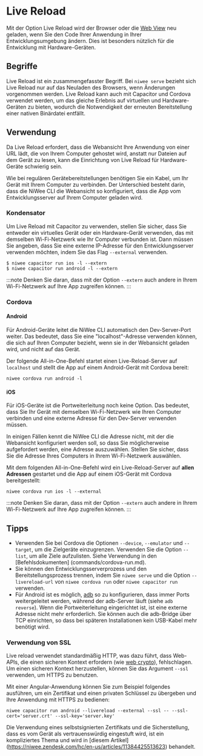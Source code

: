 # Live Reload

Mit der Option Live Reload wird der Browser oder die [Web View](../core-concepts/webview.md) neu geladen, wenn Sie den Code Ihrer Anwendung in Ihrer Entwicklungsumgebung ändern. Dies ist besonders nützlich für die Entwicklung mit Hardware-Geräten.

## Begriffe

Live Reload ist ein zusammengefasster Begriff. Bei `niwee serve` bezieht sich Live Reload nur auf das Neuladen des Browsers, wenn Änderungen vorgenommen werden. Live Reload kann auch mit Capacitor und Cordova verwendet werden, um das gleiche Erlebnis auf virtuellen und Hardware-Geräten zu bieten, wodurch die Notwendigkeit der erneuten Bereitstellung einer nativen Binärdatei entfällt.

## Verwendung

Da Live Reload erfordert, dass die Webansicht Ihre Anwendung von einer URL lädt, die von Ihrem Computer gehostet wird, anstatt nur Dateien auf dem Gerät zu lesen, kann die Einrichtung von Live Reload für Hardware-Geräte schwierig sein.

Wie bei regulären Gerätebereitstellungen benötigen Sie ein Kabel, um Ihr Gerät mit Ihrem Computer zu verbinden. Der Unterschied besteht darin, dass die NiWee CLI die Webansicht so konfiguriert, dass die App vom Entwicklungsserver auf Ihrem Computer geladen wird.

### Kondensator

Um Live Reload mit Capacitor zu verwenden, stellen Sie sicher, dass Sie entweder ein virtuelles Gerät oder ein Hardware-Gerät verwenden, das mit demselben Wi-Fi-Netzwerk wie Ihr Computer verbunden ist. Dann müssen Sie angeben, dass Sie eine externe IP-Adresse für den Entwicklungsserver verwenden möchten, indem Sie das Flag `--external` verwenden.

```shell
$ niwee capacitor run ios -l --extern
$ niwee capacitor run android -l --extern
```

:::note
Denken Sie daran, dass mit der Option `--extern` auch andere in Ihrem Wi-Fi-Netzwerk auf Ihre App zugreifen können.
:::

### Cordova

#### Android

Für Android-Geräte leitet die NiWee CLI automatisch den Dev-Server-Port weiter. Das bedeutet, dass Sie eine "localhost"-Adresse verwenden können, die sich auf Ihren Computer bezieht, wenn sie in der Webansicht geladen wird, und nicht auf das Gerät.

Der folgende All-in-One-Befehl startet einen Live-Reload-Server auf `localhost` und stellt die App auf einem Android-Gerät mit Cordova bereit:

```shell
niwee cordova run android -l
```

#### iOS

Für iOS-Geräte ist die Portweiterleitung noch keine Option. Das bedeutet, dass Sie Ihr Gerät mit demselben Wi-Fi-Netzwerk wie Ihren Computer verbinden und eine externe Adresse für den Dev-Server verwenden müssen.

In einigen Fällen kennt die NiWee CLI die Adresse nicht, mit der die Webansicht konfiguriert werden soll, so dass Sie möglicherweise aufgefordert werden, eine Adresse auszuwählen. Stellen Sie sicher, dass Sie die Adresse Ihres Computers in Ihrem Wi-Fi-Netzwerk auswählen.

Mit dem folgenden All-in-One-Befehl wird ein Live-Reload-Server auf **allen Adressen** gestartet und die App auf einem iOS-Gerät mit Cordova bereitgestellt:

```shell
niwee cordova run ios -l --external
```

:::note
Denken Sie daran, dass mit der Option `--extern` auch andere in Ihrem Wi-Fi-Netzwerk auf Ihre App zugreifen können.
:::

## Tipps

- Verwenden Sie bei Cordova die Optionen `--device`, `--emulator` und `--target`, um die Zielgeräte einzugrenzen. Verwenden Sie die Option `--list`, um alle Ziele aufzulisten. Siehe Verwendung in den [Befehlsdokumenten] (commands/cordova-run.md).
- Sie können den Entwicklungsserverprozess und den Bereitstellungsprozess trennen, indem Sie `niwee serve` und die Option `--livereload-url` von `niwee cordova run` oder `niwee capacitor run` verwenden.
- Für Android ist es möglich, [adb](https://developer.android.com/studio/command-line/adb) so zu konfigurieren, dass immer Ports weitergeleitet werden, während der adb-Server läuft (siehe `adb reverse`). Wenn die Portweiterleitung eingerichtet ist, ist eine externe Adresse nicht mehr erforderlich. Sie können auch die adb-Bridge über TCP einrichten, so dass bei späteren Installationen kein USB-Kabel mehr benötigt wird.

### Verwendung von SSL

Live reload verwendet standardmäßig HTTP, was dazu führt, dass Web-APIs, die einen sicheren Kontext erfordern (wie [web crypto](https://developer.mozilla.org/en-US/docs/Web/API/Web_Crypto_API)), fehlschlagen. Um einen sicheren Kontext herzustellen, können Sie das Argument `--ssl` verwenden, um HTTPS zu benutzen.

Mit einer Angular-Anwendung können Sie zum Beispiel folgendes ausführen, um ein Zertifikat und einen privaten Schlüssel zu übergeben und Ihre Anwendung mit HTTPS zu bedienen:
```shell
niwee capacitor run android --livereload --external --ssl -- --ssl-cert='server.crt' --ssl-key='server.key'
```

Die Verwendung eines selbstsignierten Zertifikats und die Sicherstellung, dass es vom Gerät als vertrauenswürdig eingestuft wird, ist ein kompliziertes Thema und wird in [diesem Artikel] (https://niwee.zendesk.com/hc/en-us/articles/11384425513623) behandelt.